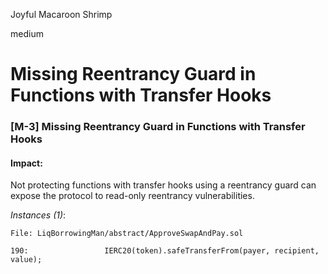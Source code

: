 Joyful Macaroon Shrimp

medium

# Missing Reentrancy Guard in Functions with Transfer Hooks
### <a name="M-3"></a>[M-3] Missing Reentrancy Guard in Functions with Transfer Hooks

#### Impact:
Not protecting functions with transfer hooks using a reentrancy guard can expose the protocol to read-only reentrancy vulnerabilities.

*Instances (1)*:
```solidity
File: LiqBorrowingMan/abstract/ApproveSwapAndPay.sol

190:                 IERC20(token).safeTransferFrom(payer, recipient, value);

```

